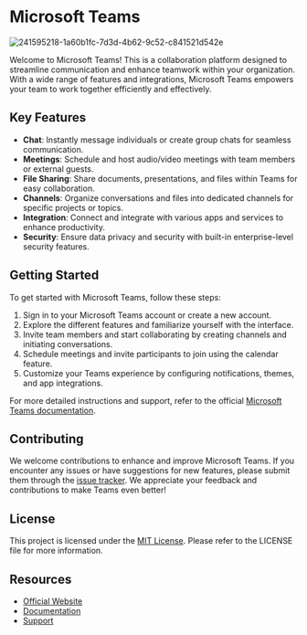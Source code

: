 
# Microsoft Teams

![241595218-1a60b1fc-7d3d-4b62-9c52-c841521d542e](https://github.com/Jekon4ik/op-kp22-savratskyi_old/assets/33554364/f33db593-3c25-499e-bfca-ba76426a7962)




Welcome to Microsoft Teams! This is a collaboration platform designed to streamline communication and enhance teamwork within your organization. With a wide range of features and integrations, Microsoft Teams empowers your team to work together efficiently and effectively.

## Key Features

- **Chat**: Instantly message individuals or create group chats for seamless communication.
- **Meetings**: Schedule and host audio/video meetings with team members or external guests.
- **File Sharing**: Share documents, presentations, and files within Teams for easy collaboration.
- **Channels**: Organize conversations and files into dedicated channels for specific projects or topics.
- **Integration**: Connect and integrate with various apps and services to enhance productivity.
- **Security**: Ensure data privacy and security with built-in enterprise-level security features.

## Getting Started

To get started with Microsoft Teams, follow these steps:

1. Sign in to your Microsoft Teams account or create a new account.
2. Explore the different features and familiarize yourself with the interface.
3. Invite team members and start collaborating by creating channels and initiating conversations.
4. Schedule meetings and invite participants to join using the calendar feature.
5. Customize your Teams experience by configuring notifications, themes, and app integrations.

For more detailed instructions and support, refer to the official [Microsoft Teams documentation](https://docs.microsoft.com/teams).

## Contributing

We welcome contributions to enhance and improve Microsoft Teams. If you encounter any issues or have suggestions for new features, please submit them through the [issue tracker](https://github.com/microsoft/teams/issues). We appreciate your feedback and contributions to make Teams even better!

## License

This project is licensed under the [MIT License](https://opensource.org/licenses/MIT). Please refer to the LICENSE file for more information.

## Resources

- [Official Website](https://teams.microsoft.com)
- [Documentation](https://docs.microsoft.com/teams)
- [Support](https://support.microsoft.com/teams)
